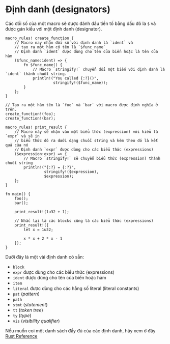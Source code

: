 # Định danh (designators)

Các đối số của một macro sẽ được đánh dấu tiền tố bằng dấu đô la `$` và được gán kiểu với một định danh (designator).

```rust,editable
macro_rules! create_function {
    // Macro nay nhận đối số với định danh là `ident` và
    // tạo ra một hàm có tên là `$func_name`
    // Định danh `ident` được dùng cho tên của biến hoặc là tên của hàm
    ($func_name:ident) => {
        fn $func_name() {
            // Macro `stringify!` chuyển đổi một biến với định danh là `ident` thành chuỗi string.
            println!("You called {:?}()",
                     stringify!($func_name));
        }
    };
}

// Tạo ra một hàm tên là `foo` và `bar` với macro được định nghĩa ở trên.
create_function!(foo);
create_function!(bar);

macro_rules! print_result {
    // Macro này sẽ nhận vào một biểu thức (expression) với kiểu là `expr` và sẽ in
    // biểu thức đó ra dưới dạng chuỗi string và kèm theo đó là kết quả của nó
    // Định danh `expr` được dùng cho các biểu thức (expressions)
    ($expression:expr) => {
        // Macro `stringify!` sẽ chuyển biểu thức (expression) thành chuỗi string
        println!("{:?} = {:?}",
                 stringify!($expression),
                 $expression);
    };
}

fn main() {
    foo();
    bar();

    print_result!(1u32 + 1);

    // Nhắc lại là các blocks cũng là các biểu thức (expressions)
    print_result!({
        let x = 1u32;

        x * x + 2 * x - 1
    });
}
```

Dưới đây là một vài định danh có sẵn:

- `block`
- `expr` được dùng cho các biểu thức (expressions)
- `ident` được dùng cho tên của biến hoặc hàm
- `item`
- `literal` được dùng cho các hằng số literal (literal constants)
- `pat` (_pattern_)
- `path`
- `stmt` (_statement_)
- `tt` (_token tree_)
- `ty` (_type_)
- `vis` (_visibility qualifier_)

Nếu muốn coi một danh sách đầy đủ của các định danh, hãy xem ở đây [Rust Reference]

[rust reference]: https://doc.rust-lang.org/reference/macros-by-example.html
